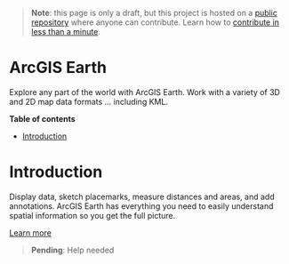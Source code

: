 > **Note**: this page is only a draft, but this project is hosted on a [public repository](https://github.com/hhkaos/awesome-arcgis) where anyone can contribute. Learn how to [contribute in less than a minute](https://github.com/hhkaos/awesome-arcgis/blob/master/CONTRIBUTING.md#contributions).

# ArcGIS Earth

Explore any part of the world with ArcGIS Earth. Work with a variety of 3D and 2D map data formats … including KML.



<!-- START doctoc generated TOC please keep comment here to allow auto update -->
<!-- DON'T EDIT THIS SECTION, INSTEAD RE-RUN doctoc TO UPDATE -->
**Table of contents**

- [Introduction](#introduction)

<!-- END doctoc generated TOC please keep comment here to allow auto update -->

# Introduction

Display data, sketch placemarks, measure distances and areas, and add annotations. ArcGIS Earth has everything you need to easily understand spatial information so you get the full picture.

[Learn more](http://www.esri.com/software/arcgis-earth)

> **Pending**: Help needed
